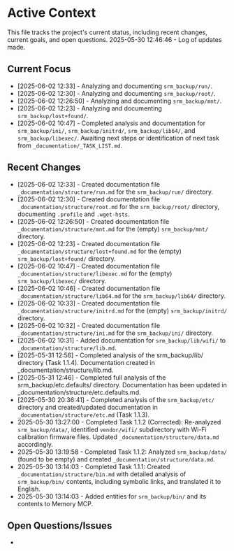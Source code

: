 # Active Context

This file tracks the project's current status, including recent changes, current goals, and open questions.
2025-05-30 12:46:46 - Log of updates made.

## Current Focus

*   [2025-06-02 12:33] - Analyzing and documenting `srm_backup/run/`.
*   [2025-06-02 12:30] - Analyzing and documenting `srm_backup/root/`.
*   [2025-06-02 12:26:50] - Analyzing and documenting `srm_backup/mnt/`.
*   [2025-06-02 12:23] - Analyzing and documenting `srm_backup/lost+found/`.
*   [2025-06-02 10:47] - Completed analysis and documentation for `srm_backup/ini/`, `srm_backup/initrd/`, `srm_backup/lib64/`, and `srm_backup/libexec/`. Awaiting next steps or identification of next task from `_documentation/_TASK_LIST.md`.

## Recent Changes

*   [2025-06-02 12:33] - Created documentation file `_documentation/structure/run.md` for the `srm_backup/run/` directory.
*   [2025-06-02 12:30] - Created documentation file `_documentation/structure/root.md` for the `srm_backup/root/` directory, documenting `.profile` and `.wget-hsts`.
*   [2025-06-02 12:26:50] - Created documentation file `_documentation/structure/mnt.md` for the (empty) `srm_backup/mnt/` directory.
*   [2025-06-02 12:23] - Created documentation file `_documentation/structure/lost+found.md` for the (empty) `srm_backup/lost+found/` directory.
*   [2025-06-02 10:47] - Created documentation file `_documentation/structure/libexec.md` for the (empty) `srm_backup/libexec/` directory.
*   [2025-06-02 10:46] - Created documentation file `_documentation/structure/lib64.md` for the `srm_backup/lib64/` directory.
*   [2025-06-02 10:33] - Created documentation file `_documentation/structure/initrd.md` for the (empty) `srm_backup/initrd/` directory.
*   [2025-06-02 10:32] - Created documentation file `_documentation/structure/ini.md` for the `srm_backup/ini/` directory.
*   [2025-06-02 10:31] - Added documentation for `srm_backup/lib/wifi/` to `_documentation/structure/lib.md`.
*   [2025-05-31 12:56] - Completed analysis of the srm_backup/lib/ directory (Task 1.1.4). Documentation created in _documentation/structure/lib.md.
*   [2025-05-31 12:46] - Completed full analysis of the srm_backup/etc.defaults/ directory. Documentation has been updated in _documentation/structure/etc.defaults.md.
*   [2025-05-30 20:36:41] - Completed analysis of the `srm_backup/etc/` directory and created/updated documentation in `_documentation/structure/etc.md` (Task 1.1.3).
*   2025-05-30 13:27:00 - Completed Task 1.1.2 (Corrected): Re-analyzed `srm_backup/data/`, identified `vendor/wifi/` subdirectory with Wi-Fi calibration firmware files. Updated `_documentation/structure/data.md` accordingly.
*   2025-05-30 13:19:58 - Completed Task 1.1.2: Analyzed `srm_backup/data/` (found to be empty) and created `_documentation/structure/data.md`.
*   2025-05-30 13:14:03 - Completed Task 1.1.1: Created `_documentation/structure/bin.md` with detailed analysis of `srm_backup/bin/` contents, including symbolic links, and translated it to English.
*   2025-05-30 13:14:03 - Added entities for `srm_backup/bin/` and its contents to Memory MCP.

## Open Questions/Issues

*